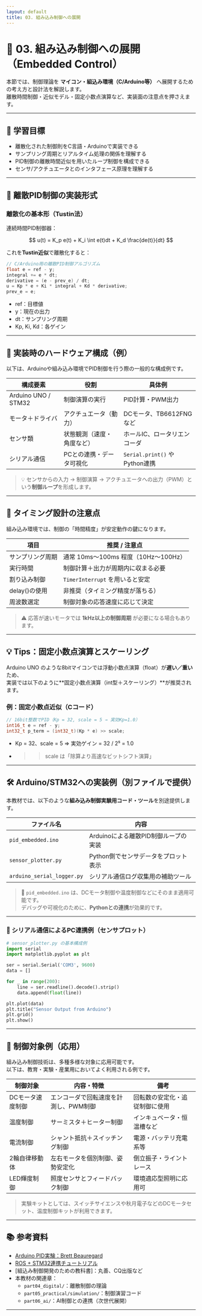 ```yaml
---
layout: default
title: 03. 組み込み制御への展開
---
```


<!-- MathJax support for both inline and block math -->
<script type="text/javascript">
  window.MathJax = {
    tex: { inlineMath: [['$', '$'], ['\\(', '\\)']] },
    svg: { fontCache: 'global' }
  };
</script>
<script type="text/javascript"
  async
  src="https://cdn.jsdelivr.net/npm/mathjax@3/es5/tex-mml-chtml.js">
</script>

# 🔧 03. 組み込み制御への展開（Embedded Control）

本節では、制御理論を **マイコン・組込み環境（C/Arduino等）** へ展開するための考え方と設計法を解説します。  
離散時間制御・近似モデル・固定小数点演算など、実装面の注意点を押さえます。

---

## 🎯 学習目標

- 離散化された制御則をC言語・Arduinoで実装できる  
- サンプリング周期とリアルタイム処理の関係を理解する  
- PID制御の離散時間近似を用いたループ制御を構成できる  
- センサ/アクチュエータとのインタフェース原理を理解する

---

## 🧮 離散PID制御の実装形式

### 離散化の基本形（Tustin法）

連続時間PID制御器：

$$
u(t) = K_p e(t) + K_i \int e(t)dt + K_d \frac{de(t)}{dt}
$$

これを**Tustin近似**で離散化すると：

```c
// C/Arduino用の離散PID制御アルゴリズム
float e = ref - y;
integral += e * dt;
derivative = (e - prev_e) / dt;
u = Kp * e + Ki * integral + Kd * derivative;
prev_e = e;
```
- ref：目標値
- y：現在の出力
- dt：サンプリング周期
- Kp, Ki, Kd：各ゲイン

---

## 🔌 実装時のハードウェア構成（例）

以下は、Arduinoや組み込み環境でPID制御を行う際の一般的な構成例です。

| 構成要素         | 役割                          | 具体例                        |
|------------------|-------------------------------|-------------------------------|
| Arduino UNO / STM32 | 制御演算の実行                | PID計算・PWM出力              |
| モータ＋ドライバ | アクチュエータ（動力）         | DCモータ、TB6612FNGなど       |
| センサ類         | 状態観測（速度・角度など）     | ホールIC、ロータリエンコーダ  |
| シリアル通信     | PCとの連携・データ可視化       | `Serial.print()` や Python連携 |

> 💡 センサからの入力 → 制御演算 → アクチュエータへの出力（PWM）という**制御ループ**を形成します。

---

## 📏 タイミング設計の注意点

組み込み環境では、制御の「時間精度」が安定動作の鍵になります。

| 項目              | 推奨 / 注意点                          |
|-------------------|---------------------------------------|
| サンプリング周期  | 通常 10ms〜100ms 程度（10Hz〜100Hz） |
| 実行時間          | 制御計算＋出力が周期内に収まる必要   |
| 割り込み制御      | `TimerInterrupt` を用いると安定       |
| delay()の使用     | 非推奨（タイミング精度が落ちる）       |
| 周波数選定        | 制御対象の応答速度に応じて決定       |

> ⚠️ 応答が速いモータでは **1kHz以上の制御周期** が必要になる場合もあります。

---

## 💡 Tips：固定小数点演算とスケーリング

Arduino UNO のような8bitマイコンでは浮動小数点演算（float）が**遅い／重い**ため、  
実装では以下のように**固定小数点演算（int型＋スケーリング）**が推奨されます。

### 例：固定小数点近似（Cコード）

```c
// 16bit整数でPID（Kp = 32, scale = 5 → 実効Kp=1.0）
int16_t e = ref - y;
int32_t p_term = (int32_t)(Kp * e) >> scale;
```

- Kp = 32、scale = 5 ⇒ 実効ゲイン = 32 / 2⁵ = 1.0
- >> scale は「除算より高速なビットシフト演算」

---

## 🛠️ Arduino/STM32への実装例（別ファイルで提供）

本教材では、以下のような**組み込み制御実験用コード・ツール**を別途提供します。

| ファイル名                   | 内容                                   |
|------------------------------|----------------------------------------|
| `pid_embedded.ino`           | Arduinoによる離散PID制御ループの実装   |
| `sensor_plotter.py`          | Python側でセンサデータをプロット表示   |
| `arduino_serial_logger.py`   | シリアル通信ログ収集用の補助ツール     |

> 🔧 `pid_embedded.ino` は、DCモータ制御や温度制御などにそのまま適用可能です。  
> デバッグや可視化のために、**Pythonとの連携**が効果的です。

---

### 📡 シリアル通信によるPC連携例（センサプロット）

```python
# sensor_plotter.py の基本構成例
import serial
import matplotlib.pyplot as plt

ser = serial.Serial('COM3', 9600)
data = []

for _ in range(200):
    line = ser.readline().decode().strip()
    data.append(float(line))

plt.plot(data)
plt.title("Sensor Output from Arduino")
plt.grid()
plt.show()
```

---

## 📘 制御対象例（応用）

組み込み制御技術は、多種多様な対象に応用可能です。  
以下は、教育・実験・産業用においてよく利用される例です。

| 制御対象           | 内容・特徴                             | 備考 |
|--------------------|----------------------------------------|------|
| DCモータ速度制御   | エンコーダで回転速度を計測し、PWM制御 | 回転数の安定化・追従制御に使用 |
| 温度制御           | サーミスタ＋ヒーター制御              | インキュベータ・恒温槽など |
| 電流制御           | シャント抵抗＋スイッチング制御        | 電源・バッテリ充電系等 |
| 2輪自律移動体      | 左右モータを個別制御、姿勢安定化      | 倒立振子・ライントレース |
| LED輝度制御        | 照度センサとフィードバック制御        | 環境適応型照明に応用可 |

> 実験キットとしては、スイッチサイエンスや秋月電子などのDCモータセット、温度制御キットが利用できます。

---

## 📚 参考資料

- [Arduino PID実験：Brett Beauregard](https://brettbeauregard.com/blog/2011/04/improving-the-beginners-pid-introduction/)
- [ROS + STM32連携チュートリアル](https://wiki.ros.org/rosserial_arduino)
- [組込み制御開発のための教科書]：丸善、CQ出版など
- 本教材の関連章：
  - `part04_digital/`：離散制御の理論
  - `part05_practical/simulation/`：制御演習コード
  - `part06_ai/`：AI制御との連携（次世代展開）

---





